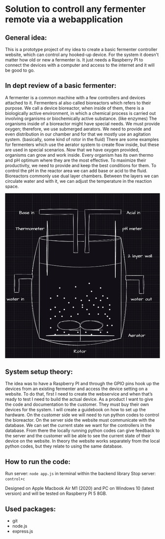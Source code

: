 # Solution to controll any fermenter remote via a webapplication

## General idea:

This is a prototype project of my idea to create a basic fermenter controller website, which can control any hooked-up device. For the system it doesn't matter how old or new a fermenter is. It just needs a Raspberry PI to connect the devices with a computer and access to the internet and it will be good to go.

## In dept review of a basic fermenter:

A fermenter is a common machine with a few controllers and devices attached to it. Fermenters al also called bioreactors which refers to their purpose. We call a device bioreactor, when inside of them, there is a biologically active environment, in which a chemical process is carried out involving organisms or biochemically active substance. (like enzymes)
The organisms inside of a bioreactor might have special needs. We must provide oxygen; therefore, we use submerged aerators. We need to provide and even distribution in our chamber and for that we mostly use an agitation system. (basically, some kind of rotor in the fluid) There are some examples for fermenters which use the aerator system to create flow inside, but these are used in special scenarios.
Now that we have oxygen provided, organisms can grow and work inside. Every organism has its own thermo and pH optimum where they are the most effective. To maximize their productivity, we need to provide and keep the best conditions for them. To control the pH in the reactor area we can add base or acid to the fluid. Bioreactors commonly use dual layer chambers. Between the layers we can circulate water and with it, we can adjust the temperature in the reaction space.

![alt text](blueprints/basicBioreactor.png)

## System setup theory:

The idea was to have a Raspberry PI and through the GPIO pins hook up the devices from an existing fermenter and access the device setting on a website. To do that, first I need to create the webservice and when that’s ready to test I need to build the actual device. As a product I want to give the code and documentation to the customer. They must buy their own devices for the system. I will create a guidebook on how to set up the hardware. On the customer side we will need to run python codes to control the bioreactor. On the server side the website must communicate with the database. We can set the current state we want for the controllers in the database. From there the locally running python codes can give feedback to the server and the customer will be able to see the current state of their device on the website.
In theory the website works separately from the local python codes, but they relate to using the same database.

## How to run the code:

Run server: `node app.js` in terminal within the backend library
Stop server: `control+c`

Designed on Apple Macbook Air M1 (2020) and PC on Windows 10 (latest version) and will be tested on Raspberry PI 5 8GB.

## Used packages:

- git
- node.js
- express.js

